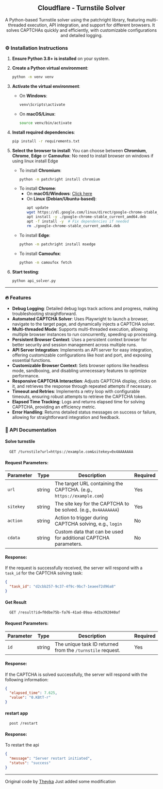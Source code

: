 <div align="center">
 
  <h2 align="center">Cloudflare - Turnstile Solver</h2>
  <p align="center">
A Python-based Turnstile solver using the patchright library, featuring multi-threaded execution, API integration, and support for different browsers. It solves CAPTCHAs quickly and efficiently, with customizable configurations and detailed logging.
  </p>
</div>

### ⚙️ Installation Instructions

1. **Ensure Python 3.8+ is installed** on your system.

2. **Create a Python virtual environment**:

   ```bash
   python -m venv venv
   ```

3. **Activate the virtual environment**:

   - On **Windows**:
     ```bash
     venv\Scripts\activate
     ```
   - On **macOS/Linux**:
     ```bash
     source venv/bin/activate
     ```

4. **Install required dependencies**:

   ```bash
   pip install -r requirements.txt
   ```

5. **Select the browser to install**:
   You can choose between **Chromium**, **Chrome**, **Edge** or **Camoufox**:
   No need to install browser on windows if using linux install Edge

   - To install **Chromium**:
     ```bash
     python -m patchright install chromium
     ```
   - To install **Chrome**:
     - On **macOS/Windows**: [Click here](https://www.google.com/chrome/)
     - On **Linux (Debian/Ubuntu-based)**:
       ```bash
       apt update
       wget https://dl.google.com/linux/direct/google-chrome-stable_current_amd64.deb
       apt install -y ./google-chrome-stable_current_amd64.deb
       apt -f install -y  # Fix dependencies if needed
       rm ./google-chrome-stable_current_amd64.deb
       ```
   - To install **Edge**:
     ```bash
     python -m patchright install msedge
     ```
   - To install **Camoufox**:
     ```bash
     python -m camoufox fetch
     ```

6. **Start testing**:
   ```bash
   python api_solver.py
   ```

---

### 🔥 Features

- **Debug Logging**: Detailed debug logs track actions and progress, making troubleshooting straightforward.
- **Automated CAPTCHA Solver**: Uses Playwright to launch a browser, navigate to the target page, and dynamically injects a CAPTCHA solver.
- **Multi-threaded Mode**: Supports multi-threaded execution, allowing multiple browser instances to run concurrently, speeding up processing.
- **Persistent Browser Context**: Uses a persistent context browser for better security and session management across multiple runs.
- **API Server Integration**: Implements an API server for easy integration, offering customizable configurations like host and port, and exposing essential functions.
- **Customizable Browser Context**: Sets browser options like headless mode, sandboxing, and disabling unnecessary features to optimize performance.
- **Responsive CAPTCHA Interaction**: Adjusts CAPTCHA display, clicks on it, and retrieves the response through repeated attempts if necessary.
- **Timeout and Retries**: Implements a retry loop with configurable timeouts, ensuring robust attempts to retrieve the CAPTCHA token.
- **Elapsed Time Tracking**: Logs and returns elapsed time for solving CAPTCHA, providing an efficiency metric.
- **Error Handling**: Returns detailed status messages on success or failure, allowing for straightforward integration and feedback.

### 📡 API Documentation

#### Solve turnstile

```http
  GET /turnstile?url=https://example.com&sitekey=0x4AAAAAAA
```

#### Request Parameters:

| Parameter | Type   | Description                                                          | Required |
| --------- | ------ | -------------------------------------------------------------------- | -------- |
| `url`     | string | The target URL containing the CAPTCHA. (e.g., `https://example.com`) | Yes      |
| `sitekey` | string | The site key for the CAPTCHA to be solved. (e.g., `0x4AAAAAAA`)      | Yes      |
| `action`  | string | Action to trigger during CAPTCHA solving, e.g., `login`              | No       |
| `cdata`   | string | Custom data that can be used for additional CAPTCHA parameters.      | No       |

#### Response:

If the request is successfully received, the server will respond with a `task_id` for the CAPTCHA solving task:

```json
{
  "task_id": "d2cbb257-9c37-4f9c-9bc7-1eaee72d96a8"
}
```

#### Get Result

```http
  GET /result?id=f0dbe75b-fa76-41ad-89aa-4d3a392040af
```

#### Request Parameters:

| Parameter | Type   | Description                                                | Required |
| --------- | ------ | ---------------------------------------------------------- | -------- |
| `id`      | string | The unique task ID returned from the `/turnstile` request. | Yes      |

#### Response:

If the CAPTCHA is solved successfully, the server will respond with the following information:

```json
{
  "elapsed_time": 7.625,
  "value": "0.KBtT-r"
}
```

#### restart app

```http
  post /restart
```

#### Response:

To restart the api

```json
{
  "message": "Server restart initiated",
  "status": "success"
}
```

---

Original code by [Theyka](https://github.com/Theyka/Turnstile-Solver)
Just added some modification

